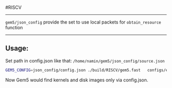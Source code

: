 
#RISCV 
- - -
`gem5/json_config` provide the set to use local packets for `obtain_resource` function
- - -
## Usage:

 Set path in config.json like that: `/home/namin/gem5/json_config/source.json`

```sh
GEM5_CONFIG=json_config/config.json ./build/RISCV/gem5.fast   configs/example/riscv/fs2.py
```

Now Gem5 would find kernels and disk images only via config.json.
